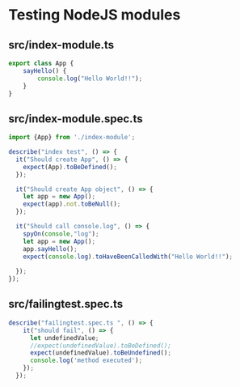 # Testing NodeJS modules

## src/index-module.ts

```ts
export class App {
    sayHello() {
        console.log("Hello World!!");
    }
}
```

## src/index-module.spec.ts

```ts
import {App} from './index-module';

describe("index test", () => {
  it("Should create App", () => {
    expect(App).toBeDefined();
  });

  it("Should create App object", () => {
    let app = new App();
    expect(app).not.toBeNull();
  });

  it("Should call console.log", () => {
    spyOn(console,"log");
    let app = new App();
    app.sayHello();
    expect(console.log).toHaveBeenCalledWith("Hello World!!");
    
  });
});
```

## src/failingtest.spec.ts
 
```ts
describe("failingtest.spec.ts ", () => { 
    it("should fail", () => { 
      let undefinedValue; 
      //expect(undefinedValue).toBeDefined(); 
      expect(undefinedValue).toBeUndefined();
      console.log('method executed');
    }); 
  }); 
```